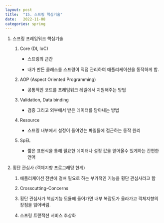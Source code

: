 ```yaml
---
layout: post
title:  "15. 스프링 핵심기술"
date:   2022-11-08
categories: spring
---
```

1. 스프링 프레임워크 핵심기술

    1) Core (DI, IoC)

        - 스프링의 근간

        - 내가 만든 클래스를 스프링이 직접 관리하여 애플리케이션을 동작하게 함.  

    2) AOP (Aspect Oriented Programming)  

        - 공통적인 코드를 프레임워크 레벨에서 지원해주는 방법 

    3) Validation, Data binding

        - 검증 그리고 외부에서 받은 데이터를 담아내는 방법 

    4) Resource 

        - 스프링 내부에서 설정이 들어있는 파일들에 접근하는 동작 원리 

    5) SpEL

        - 짧은 표현식을 통해 필요한 데이터나 설정 값을 얻어올수 있게하는 간편한 언어 
                
2. 횡단 관심사 (객체지향 프로그래밍 한계)

    1) 애플리케이션 전반에 걸쳐 필요로 하는 부가적인 기능을 횡단 관심사라고 함

    2) Crosscutting-Concerns

    3) 횡단 관심사가 핵심기능 모듈에 들어가면 
       내부 복잡도가 올라가고 객체지향의 장점을 잃어버림.
       
    4) 스프링 트랜잭션 서비스 추상화    